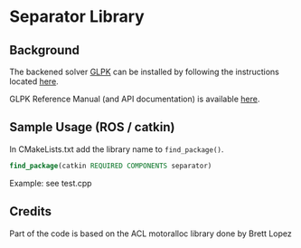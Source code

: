 Separator Library
========================

## Background

The backened solver [GLPK](https://www.gnu.org/software/glpk/) can be installed by following the instructions located [here](https://en.wikibooks.org/wiki/GLPK/Linux_OS#Install).

GLPK Reference Manual (and API documentation) is available [here](http://www.chiark.greenend.org.uk/doc/glpk-doc/glpk.pdf).

## Sample Usage (ROS / catkin)

In CMakeLists.txt add the library name to `find_package()`.

```cmake
find_package(catkin REQUIRED COMPONENTS separator)
```

Example: see test.cpp

## Credits
Part of the code is based on the ACL motoralloc library done by Brett Lopez